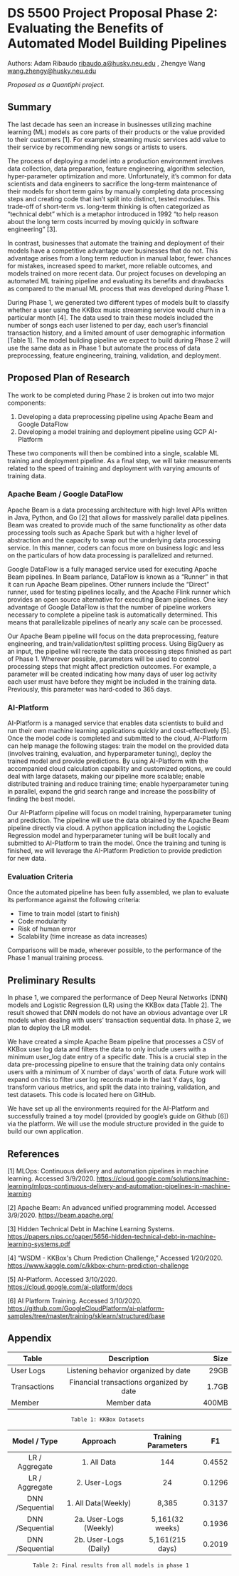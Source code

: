 # DS 5500 Project Proposal Phase 2: Evaluating the Benefits of Automated Model Building Pipelines

Authors: Adam Ribaudo <ribaudo.a@husky.neu.edu> , Zhengye Wang <wang.zhengy@husky.neu.edu>

_Proposed as a Quantiphi project._

## Summary

The last decade has seen an increase in businesses utilizing machine learning (ML) models as core parts of their products or the value provided to their customers [1]. For example, streaming music services add value to their service by recommending new songs or artists to users. 

The process of deploying a model into a production environment involves data collection, data preparation, feature engineering, algorithm selection, hyper-parameter optimization and more. Unfortunately, it’s common for data scientists and data engineers to sacrifice the long-term maintenance of their models for short term gains by manually completing data processing steps and creating code that isn’t split into distinct, tested modules. This trade-off of short-term vs. long-term thinking is often categorized as “technical debt” which is a metaphor introduced in 1992 “to help reason about the long term costs incurred by moving quickly in software engineering” [3].

In contrast, businesses that automate the training and deployment of their models have a competitive advantage over businesses that do not. This advantage arises from a long term reduction in manual labor, fewer chances for mistakes, increased speed to market, more reliable outcomes, and models trained on more recent data. Our project focuses on developing an automated ML training pipeline and evaluating its benefits and drawbacks as compared to the manual ML process that was developed during Phase 1.  

During Phase 1, we generated two different types of models built to classify whether a user using the KKBox music streaming service would churn in a particular month [4]. The data used to train these models included the number of songs each user listened to per day, each user’s financial transaction history, and a limited amount of user demographic information [Table 1]. The model building pipeline we expect to build during Phase 2 will use the same data as in Phase 1 but automate the process of data preprocessing, feature engineering, training, validation, and deployment.

## Proposed Plan of Research

The work to be completed during Phase 2 is broken out into two major components:

1) Developing a data preprocessing pipeline using Apache Beam and Google DataFlow
2) Developing a model training and deployment pipeline using GCP AI-Platform

These two components will then be combined into a single, scalable ML training and deployment pipeline. As a final step, we will take measurements related to the speed of training and deployment with varying amounts of training data.

### Apache Beam / Google DataFlow

Apache Beam is a data processing architecture with high level APIs written in Java, Python, and Go [2] that allows for massively parallel data pipelines. Beam was created to provide much of the same functionality as other data processing tools such as Apache Spark but with a higher level of abstraction and the capacity to swap out the underlying data processing service. In this manner, coders can focus more on business logic and less on the particulars of how data processing is parallelized and returned. 

Google DataFlow is a fully managed service used for executing Apache Beam pipelines. In Beam parlance, DataFlow is known as a “Runner” in that it can run Apache Beam pipelines. Other runners include the “Direct” runner, used for testing pipelines locally, and the Apache Flink runner which provides an open source alternative for executing Beam pipelines. One key advantage of Google DataFlow is that the number of pipeline workers necessary to complete a pipeline task is automatically determined. This means that parallelizable pipelines of nearly any scale can be processed.

Our Apache Beam pipeline will focus on the data preprocessing, feature engineering, and train/validation/test splitting process. Using BigQuery as an input, the pipeline will recreate the data processing steps finished as part of Phase 1. Wherever possible, parameters will be used to control processing steps that might affect prediction outcomes. For example, a parameter will be created indicating how many days of user log activity each user must have before they might be included in the training data. Previously, this parameter was hard-coded to 365 days.

### AI-Platform

AI-Platform is a managed service that enables data scientists to build and run their own machine learning applications quickly and cost-effectively [5]. Once the model code is completed and submitted to the cloud, AI-Platform can help manage the following stages: train the model on the provided data (involves training, evaluation, and hyperparameter tuning), deploy the trained model and provide predictions. By using AI-Platform with the  accompanied cloud calculation capability and customized options, we could deal with large datasets, making our pipeline more scalable; enable distributed training and reduce training time; enable hyperparameter tuning in parallel, expand the grid search range and increase the possibility of finding the best model. 

Our AI-Platform pipeline will focus on model training, hyperparameter tuning and prediction. The pipeline will use the data obtained by the Apache Beam pipeline directly via cloud. A python application including the Logistic Regression model and hyperparameter tuning will be built locally and submitted to AI-Platform to train the model. Once the training and tuning is finished, we will leverage the AI-Platform Prediction to provide prediction for new data. 

### Evaluation Criteria

Once the automated pipeline has been fully assembled, we plan to evaluate its performance against the following criteria:
- Time to train model (start to finish)
- Code modularity
- Risk of human error
- Scalability (time increase as data increases)

Comparisons will be made, wherever possible, to the performance of the Phase 1 manual training process.

## Preliminary Results

In phase 1, we compared the performance of Deep Neural Networks (DNN) models and Logistic Regression (LR) using the KKBox data [Table 2]. The result showed that DNN models do not have an obvious advantage over LR models when dealing with users’ transaction sequential data. In phase 2, we plan to deploy the LR model. 

We have created a simple Apache Beam pipeline that processes a CSV of KKBox user log data and filters the data to only include users with a minimum user_log date entry of a specific date. This is a crucial step in the data pre-processing pipeline to ensure that the training data only contains users with a minimum of X number of days’ worth of data. Future work will expand on this to filter user log records made in the last Y days, log transform various metrics, and split the data into training, validation, and test datasets. This code is located here on GitHub.

We have set up all the environments required for the AI-Platform and successfully trained a toy model (provided by google’s guide on Github [6]) via the platform. We will use the module structure provided in the guide to build our own application. 

## References

[1] MLOps: Continuous delivery and automation pipelines in machine learning. Accessed 3/9/2020. 
https://cloud.google.com/solutions/machine-learning/mlops-continuous-delivery-and-automation-pipelines-in-machine-learning

[2] Apache Beam: An advanced unified programming model. Accessed 3/9/2020. 
https://beam.apache.org/

[3] Hidden Technical Debt in Machine Learning Systems. 
https://papers.nips.cc/paper/5656-hidden-technical-debt-in-machine-learning-systems.pdf

[4] “WSDM - KKBox's Churn Prediction Challenge,” Accessed 1/20/2020. 
https://www.kaggle.com/c/kkbox-churn-prediction-challenge

[5] AI-Platform. Accessed 3/10/2020.  
https://cloud.google.com/ai-platform/docs

[6] AI Platform Training. Accessed 3/10/2020.  
https://github.com/GoogleCloudPlatform/ai-platform-samples/tree/master/training/sklearn/structured/base

## Appendix
| Table        | Description                                | Size   |
|--------------|:------------------------------------------:|-------:|
| User Logs    | Listening behavior organized by date       | 29GB   |
| Transactions | Financial transactions organized by date   | 1.7GB  |
| Member       | Member data                                | 400MB  |
                        Table 1: KKBox Datasets



|   Model / Type  |        Approach        | Training Parameters   |   F1   |
|:---------------:|:----------------------:|:---------------------:|:------:|
|  LR / Aggregate | 1. All Data            |144                    | 0.4552 |
|  LR / Aggregate | 2. User-Logs           |24                     | 0.1296 |
| DNN /Sequential | 1. All Data(Weekly)    |8,385                  | 0.3137 |
| DNN /Sequential | 2a. User-Logs (Weekly) |5,161(32 weeks)        | 0.1936 |
| DNN /Sequential | 2b. User-Logs (Daily)  |5,161(215 days)        | 0.2019 |
            Table 2: Final results from all models in phase 1

